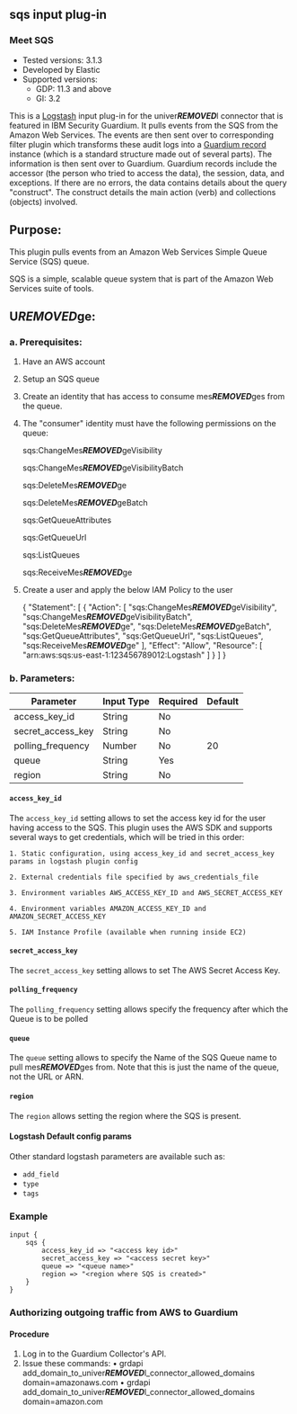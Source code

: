 ## sqs input plug-in
### Meet SQS
* Tested versions: 3.1.3
* Developed by Elastic
* Supported versions:
    * GDP: 11.3 and above
    * GI: 3.2

This is a [Logstash](https://github.com/elastic/logstash) input plug-in for the univer***REMOVED***l connector that is featured in IBM Security Guardium. It pulls events from the SQS from the Amazon Web Services. The events are then sent over to corresponding filter plugin which transforms these audit logs into a [Guardium record](https://github.com/IBM/univer***REMOVED***l-connectors/blob/main/common/src/main/java/com/ibm/guardium/univer***REMOVED***lconnector/commons/structures/Record.java)  instance (which is a standard structure made out of several parts). The information is then sent over to Guardium. Guardium records include the accessor (the person who tried to access the data), the session, data, and exceptions. If there are no errors, the data contains details about the query "construct". The construct details the main action (verb) and collections (objects) involved.


## Purpose:

This plugin pulls events from an Amazon Web Services Simple Queue Service (SQS) queue.

SQS is a simple, scalable queue system that is part of the Amazon Web Services suite of tools.

## U***REMOVED***ge:

### a. Prerequisites:

1. Have an AWS account

2. Setup an SQS queue

3. Create an identity that has access to consume mes***REMOVED***ges from the queue.

4. The "consumer" identity must have the following permissions on the queue:

	sqs:ChangeMes***REMOVED***geVisibility
	
	sqs:ChangeMes***REMOVED***geVisibilityBatch
	
	sqs:DeleteMes***REMOVED***ge
	
	sqs:DeleteMes***REMOVED***geBatch
	
	sqs:GetQueueAttributes
	
	sqs:GetQueueUrl
	
	sqs:ListQueues
	
	sqs:ReceiveMes***REMOVED***ge

5. Create a user and apply the below IAM Policy  to the user

	{
      "Statement": [
        {
          "Action": [
            "sqs:ChangeMes***REMOVED***geVisibility",
            "sqs:ChangeMes***REMOVED***geVisibilityBatch",
            "sqs:DeleteMes***REMOVED***ge",
            "sqs:DeleteMes***REMOVED***geBatch",
            "sqs:GetQueueAttributes",
            "sqs:GetQueueUrl",
            "sqs:ListQueues",
            "sqs:ReceiveMes***REMOVED***ge"
          ],
          "Effect": "Allow",
          "Resource": [
            "arn:aws:sqs:us-east-1:123456789012:Logstash"
          ]
        }
      ]
    }

### b. Parameters:
	
| Parameter | Input Type | Required | Default |
|-----------|------------|----------|---------|
| access_key_id | String  | No |  |
| secret_access_key | String  | No |  |
| polling_frequency | Number | No | 20 |
| queue | String | Yes |  |
| region | String | No |  |



#### `access_key_id`
The `access_key_id` setting allows to set the access key id for the user having access to the SQS. This plugin uses the AWS SDK and supports several ways to get credentials, which will be tried in this order:

	1. Static configuration, using access_key_id and secret_access_key params in logstash plugin config
	
	2. External credentials file specified by aws_credentials_file

	3. Environment variables AWS_ACCESS_KEY_ID and AWS_SECRET_ACCESS_KEY
	
	4. Environment variables AMAZON_ACCESS_KEY_ID and AMAZON_SECRET_ACCESS_KEY

	5. IAM Instance Profile (available when running inside EC2)

#### `secret_access_key`
The `secret_access_key` setting allows to set The AWS Secret Access Key.

#### `polling_frequency`
The `polling_frequency` setting allows specify the frequency after which the Queue is to be polled

#### `queue`
The `queue` setting allows to specify the Name of the SQS Queue name to pull mes***REMOVED***ges from. Note that this is just the name of the queue, not the URL or ARN.

#### `region`
The `region` allows setting the region where the SQS is present.


#### Logstash Default config params
Other standard logstash parameters are available such as:
* `add_field`
* `type`
* `tags`

### Example

	input {
		sqs {
			access_key_id => "<access key id>"
			secret_access_key => "<access secret key>"
			queue => "<queue name>"
			region => "<region where SQS is created>"
		}
	}

### Authorizing outgoing traffic from AWS to Guardium

#### Procedure
1. Log in to the Guardium Collector's API.
2. Issue these commands:
		• grdapi add_domain_to_univer***REMOVED***l_connector_allowed_domains domain=amazonaws.com
		• grdapi add_domain_to_univer***REMOVED***l_connector_allowed_domains domain=amazon.com